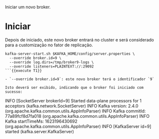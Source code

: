 Iniciar um novo broker.

# Iniciar 

Depois de iniciado, este novo broker entrará no cluster e será considerado para
a customização no fator de replicação.

```
kafka-server-start.sh $KAFKA_HOME/config/server.properties \
  --override broker.id=9 \
  --override log.dirs=/tmp/broker9-logs \
  --override listeners=PLAINTEXT://:29092
```{{execute T1}}

- `--override broker.id=9`: este novo broker terá o identificador `9`

Isto deverá ser exibido, indicando que o broker foi iniciado com sucesso:

```
INFO [SocketServer brokerId=9] Started data-plane processors for 1 acceptors (kafka.network.SocketServer)
INFO Kafka version: 2.4.0 (org.apache.kafka.common.utils.AppInfoParser)
INFO Kafka commitId: 77a89fcf8d7fa018 (org.apache.kafka.common.utils.AppInfoParser)
INFO Kafka startTimeMs: 1623196430692 (org.apache.kafka.common.utils.AppInfoParser)
INFO [KafkaServer id=9] started (kafka.server.KafkaServer)
```